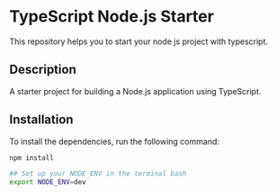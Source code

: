 
# TypeScript Node.js Starter

This repository helps you to start your node js project with typescript.

## Description
A starter project for building a Node.js application using TypeScript.

## Installation
To install the dependencies, run the following command:
```bash
npm install

## Set up your NODE_ENV in the terminal bash
export NODE_ENV=dev 
